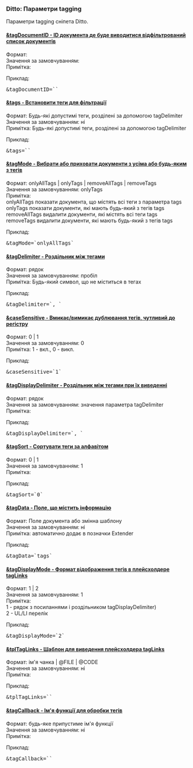 
<meta http-equiv="Content-Type" content="text/html; charset=utf-8">
<h3>Ditto: Параметри tagging </h3> 
Параметри tagging сніпета Ditto.	
<br>
<div class="panel-group accordion">
<div class="panel panel-default">
<div class="panel-heading">
<h4 class="panel-title"><a id="527"></a><a class="accordion-toggle collapsed" data-toggle="collapse" data-parent="#accordion" href="#collapse527"><span class="text-bold">&tagDocumentID</span> - ID документа де буде виводитися відфільтрований список документів</a></h4>
</div>
<div id="collapse527" class="panel-collapse collapse">
<div class="panel-body">
<span class="text-bold">Формат:</span> <br>
<span class="text-bold">Значення за замовчуванням:</span> <br>
<span class="text-bold">Примітка:</span> <br>
<p><span class="text-bold">Приклад:</span></p>
<pre class="brush: html;">&tagDocumentID=``</pre>
</div>
</div>
</div>

<div class="panel panel-default">
<div class="panel-heading">
<h4 class="panel-title"><a id="528"></a><a class="accordion-toggle collapsed" data-toggle="collapse" data-parent="#accordion" href="#collapse528"><span class="text-bold">&tags</span> - Встановити теги для фільтрації</a></h4>
</div>
<div id="collapse528" class="panel-collapse collapse">
<div class="panel-body">
<span class="text-bold">Формат:</span> Будь-які допустимі теги, розділені за допомогою tagDelimiter<br>
<span class="text-bold">Значення за замовчуванням:</span> ні<br>
<span class="text-bold">Примітка:</span> Будь-які допустимі теги, розділені за допомогою tagDelimiter<br>
<p><span class="text-bold">Приклад:</span></p>
<pre class="brush: html;">&tags=``</pre>
</div>
</div>
</div>

<div class="panel panel-default">
<div class="panel-heading">
<h4 class="panel-title"><a id="529"></a><a class="accordion-toggle collapsed" data-toggle="collapse" data-parent="#accordion" href="#collapse529"><span class="text-bold">&tagMode</span> - Вибрати або приховати документи з усіма або будь-яким з тегів</a></h4>
</div>
<div id="collapse529" class="panel-collapse collapse">
<div class="panel-body">
<span class="text-bold">Формат:</span> onlyAllTags | onlyTags | removeAllTags | removeTags<br>
<span class="text-bold">Значення за замовчуванням:</span> onlyTags<br>
<span class="text-bold">Примітка:</span> <br>onlyAllTags показати документа, що містять всі теги з параметра tags
<br>onlyTags показати документи, які мають будь-який з тегів tags
<br>removeAllTags видалити документи, які містять всі теги tags
<br>removeTags видалити документи, які мають будь-який з тегів tags <br>
<p><span class="text-bold">Приклад:</span></p>
<pre class="brush: html;">&tagMode=`onlyAllTags`</pre>
</div>
</div>
</div>

<div class="panel panel-default">
<div class="panel-heading">
<h4 class="panel-title"><a id="530"></a><a class="accordion-toggle collapsed" data-toggle="collapse" data-parent="#accordion" href="#collapse530"><span class="text-bold">&tagDelimiter</span> - Роздільник між тегами</a></h4>
</div>
<div id="collapse530" class="panel-collapse collapse">
<div class="panel-body">
<span class="text-bold">Формат:</span> рядок<br>
<span class="text-bold">Значення за замовчуванням:</span> пробіл<br>
<span class="text-bold">Примітка:</span> Будь-який символ, що не міститься в тегах<br>
<p><span class="text-bold">Приклад:</span></p>
<pre class="brush: html;">&tagDelimiter=`, `</pre>
</div>
</div>
</div>

<div class="panel panel-default">
<div class="panel-heading">
<h4 class="panel-title"><a id="531"></a><a class="accordion-toggle collapsed" data-toggle="collapse" data-parent="#accordion" href="#collapse531"><span class="text-bold">&caseSensitive</span> - Вмикає/вимикає дублювання тегів, чутливий до регістру</a></h4>
</div>
<div id="collapse531" class="panel-collapse collapse">
<div class="panel-body">
<span class="text-bold">Формат:</span> 0 | 1<br>
<span class="text-bold">Значення за замовчуванням:</span> 0<br>
<span class="text-bold">Примітка:</span> 1 - вкл., 0 - викл.<br>
<p><span class="text-bold">Приклад:</span></p>
<pre class="brush: html;">&caseSensitive=`1`</pre>
</div>
</div>
</div>

<div class="panel panel-default">
<div class="panel-heading">
<h4 class="panel-title"><a id="532"></a><a class="accordion-toggle collapsed" data-toggle="collapse" data-parent="#accordion" href="#collapse532"><span class="text-bold">&tagDisplayDelimiter</span> - Роздільник між тегами при їх виведенні</a></h4>
</div>
<div id="collapse532" class="panel-collapse collapse">
<div class="panel-body">
<span class="text-bold">Формат:</span> рядок<br>
<span class="text-bold">Значення за замовчуванням:</span> значення параметра tagDelimiter<br>
<span class="text-bold">Примітка:</span> <br>
<p><span class="text-bold">Приклад:</span></p>
<pre class="brush: html;">&tagDisplayDelimiter=`, `</pre>
</div>
</div>
</div>

<div class="panel panel-default">
<div class="panel-heading">
<h4 class="panel-title"><a id="533"></a><a class="accordion-toggle collapsed" data-toggle="collapse" data-parent="#accordion" href="#collapse533"><span class="text-bold">&tagSort</span> - Сортувати теги за алфавітом</a></h4>
</div>
<div id="collapse533" class="panel-collapse collapse">
<div class="panel-body">
<span class="text-bold">Формат:</span> 0 | 1<br>
<span class="text-bold">Значення за замовчуванням:</span> 1<br>
<span class="text-bold">Примітка:</span> <br>
<p><span class="text-bold">Приклад:</span></p>
<pre class="brush: html;">&tagSort=`0`</pre>
</div>
</div>
</div>

<div class="panel panel-default">
<div class="panel-heading">
<h4 class="panel-title"><a id="582"></a><a class="accordion-toggle collapsed" data-toggle="collapse" data-parent="#accordion" href="#collapse582"><span class="text-bold">&tagData</span> - Поле, що містить інформацію</a></h4>
</div>
<div id="collapse582" class="panel-collapse collapse">
<div class="panel-body">
<span class="text-bold">Формат:</span> Поле документа або змінна шаблону<br>
<span class="text-bold">Значення за замовчуванням:</span> ні<br>
<span class="text-bold">Примітка:</span> автоматично додає в позначки Extender<br>
<p><span class="text-bold">Приклад:</span></p>
<pre class="brush: html;">&tagData=`tags`</pre>
</div>
</div>
</div>

<div class="panel panel-default">
<div class="panel-heading">
<h4 class="panel-title"><a id="534"></a><a class="accordion-toggle collapsed" data-toggle="collapse" data-parent="#accordion" href="#collapse534"><span class="text-bold">&tagDisplayMode</span> - Формат відображення тегів в плейсхолдере tagLinks</a></h4>
</div>
<div id="collapse534" class="panel-collapse collapse">
<div class="panel-body">
<span class="text-bold">Формат:</span> 1 | 2<br>
<span class="text-bold">Значення за замовчуванням:</span> 1<br>
<span class="text-bold">Примітка:</span> <br>1 - рядок з посиланнями і роздільником tagDisplayDelimiter)
<br>2 - UL/LI перелік<br>
<p><span class="text-bold">Приклад:</span></p>
<pre class="brush: html;">&tagDisplayMode=`2`</pre>
</div>
</div>
</div>

<div class="panel panel-default">
<div class="panel-heading">
<h4 class="panel-title"><a id="535"></a><a class="accordion-toggle collapsed" data-toggle="collapse" data-parent="#accordion" href="#collapse535"><span class="text-bold">&tplTagLinks</span> - Шаблон для виведення плейсхолдера tagLinks</a></h4>
</div>
<div id="collapse535" class="panel-collapse collapse">
<div class="panel-body">
<span class="text-bold">Формат:</span> ім'я чанка | @FILE | @CODE<br>
<span class="text-bold">Значення за замовчуванням:</span> ні<br>
<span class="text-bold">Примітка:</span> <br>
<p><span class="text-bold">Приклад:</span></p>
<pre class="brush: html;">&tplTagLinks=``</pre>
</div>
</div>
</div>

<div class="panel panel-default">
<div class="panel-heading">
<h4 class="panel-title"><a id="536"></a><a class="accordion-toggle collapsed" data-toggle="collapse" data-parent="#accordion" href="#collapse536"><span class="text-bold">&tagCallback</span> - Ім'я функції для обробки тегів</a></h4>
</div>
<div id="collapse536" class="panel-collapse collapse">
<div class="panel-body">
<span class="text-bold">Формат:</span> будь-яке припустиме ім'я функції<br>
<span class="text-bold">Значення за замовчуванням:</span> ні<br>
<span class="text-bold">Примітка:</span> <br>
<p><span class="text-bold">Приклад:</span></p>
<pre class="brush: html;">&tagCallback=``</pre>
</div>
</div>
</div>
</div>